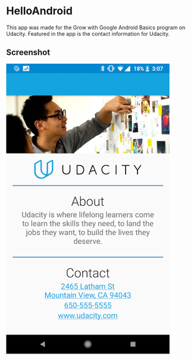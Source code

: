 # HelloAndroid

This app was made for the Grow with Google Android Basics program on Udacity.
Featured in the app is the contact information for Udacity.

## Screenshot

![preview of app](https://github.com/theSem/HelloAndroid/blob/master/Screenshot.png)



